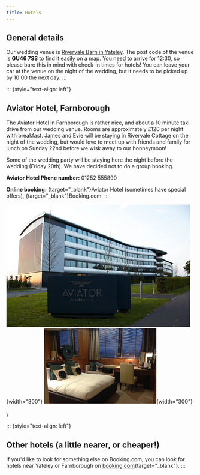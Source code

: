 ```yaml
---
title: Hotels
---
```


## General details

Our wedding venue is [Rivervale Barn in Yateley](rivervaleBarn.php). The
post code of the venue is **GU46 7SS** to find it easily on a map. You
need to arrive for 12:30, so please bare this in mind with check-in
times for hotels! You can leave your car at the venue on the night of
the wedding, but it needs to be picked up by 10:00 the next day.
:::

::: {style="text-align: left"}
## Aviator Hotel, Farnborough

The Aviator Hotel in Farnborough is rather nice, and about a 10 minute
taxi drive from our wedding venue. Rooms are approximately £120 per
night with breakfast. James and Evie will be staying in Rivervale
Cottage on the night of the wedding, but would love to meet up with
friends and family for lunch on Sunday 22nd before we wisk away to our
honneymoon!

Some of the wedding party will be staying here the night before the
wedding (Friday 20th). We have decided not to do a group booking.

**Aviator Hotel Phone number:** 01252 555890

**Online booking:**
[](https://www.aviatorbytag.com/){target="_blank"}Aviator Hotel
(sometimes have special offers),
[](https://www.booking.com/hotel/gb/aviator-farnborough.en-gb.html){target="_blank"}Booking.com.
:::

![aviator](resources/images/aviator.jpg){width="300"}
![aviator](resources/images/lovely-double-room.jpg){width="300"}\
\
\

::: {style="text-align: left"}
## Other hotels (a little nearer, or cheaper!)

If you\'d like to look for something else on Booking.com, you can look
for hotels near Yateley or Farnborough on
[booking.com](https://www.booking.com/searchresults.en-gb.html?aid=356980&label=gog235jc-searchresults-en-XX-city_900039268-unspec-gb-com-L%3Aen-O%3Ax11-B%3Achrome-N%3AXX-S%3Abo-U%3Ac-H%3As&sid=01db5f80fa5841c35dc59059139f08ec&sb=1&src=searchresults&src_elem=sb&error_url=https%3A%2F%2Fwww.booking.com%2Fsearchresults.en-gb.html%3Faid%3D356980%3Blabel%3Dgog235jc-searchresults-en-XX-city_900039268-unspec-gb-com-L%253Aen-O%253Ax11-B%253Achrome-N%253AXX-S%253Abo-U%253Ac-H%253As%3Bsid%3D01db5f80fa5841c35dc59059139f08ec%3Bcity%3D900039268%3Bclass_interval%3D1%3Bdest_id%3D900039268%3Bdest_type%3Dcity%3Bdtdisc%3D0%3Binac%3D0%3Bindex_postcard%3D0%3Blabel_click%3Dundef%3Boffset%3D0%3Bpostcard%3D0%3Broom1%3DA%252CA%3Bsb_price_type%3Dtotal%3Bss_all%3D0%3Bssb%3Dempty%3Bsshis%3D0%26%3B&ss=Yateley&is_ski_area=0&ssne=Yateley&ssne_untouched=Yateley&city=900039268&checkin_year=2019&checkin_month=9&checkin_monthday=21&checkout_year=2019&checkout_month=9&checkout_monthday=22&no_rooms=1&group_adults=2&group_children=0&b_h4u_keep_filters=&from_sf=1){target="_blank"}.
:::
